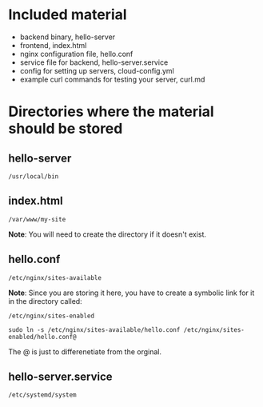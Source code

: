 # Included material

- backend binary, hello-server
- frontend, index.html
- nginx configuration file, hello.conf
- service file for backend, hello-server.service
- config for setting up servers, cloud-config.yml
- example curl commands for testing your server, curl.md


# Directories where the material should be stored

## hello-server
```
/usr/local/bin
```

## index.html
```
/var/www/my-site
```
**Note**: You will need to create the directory if it doesn't exist.

## hello.conf
```
/etc/nginx/sites-available
```
**Note**: Since you are storing it here, you have to create a symbolic link for it in the directory called:
```
/etc/nginx/sites-enabled
```
```
sudo ln -s /etc/nginx/sites-available/hello.conf /etc/nginx/sites-enabled/hello.conf@
```
The @ is just to differenetiate from the orginal.

## hello-server.service
```
/etc/systemd/system
```